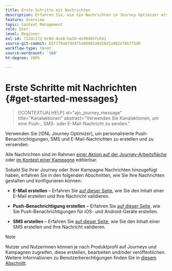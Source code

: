 ```yaml
---
title: Erste Schritte mit Nachrichten
description: Erfahren Sie, wie Sie Nachrichten in Journey Optimizer erstellen
feature: Overview
topic: Content Management
role: User
level: Beginner
exl-id: 712dc172-6c0d-4ce8-ba16-de99d65fc641
source-git-commit: b5f779a67dd4f5a08981a0d16d1a902e78b775d6
workflow-type: tm+mt
source-wordcount: '160'
ht-degree: 100%

---
```


# Erste Schritte mit Nachrichten {#get-started-messages}

>[!CONTEXTUALHELP]
>id="ajo_journey_message"
>title="Kanalaktionen"
>abstract="Verwenden Sie Kanalaktionen, um eine Push-, SMS- oder E-Mail-Nachricht zu senden."

Verwenden Sie [!DNL Journey Optimizer], um personalisierte Push-Benachrichtigungen, SMS und E-Mail-Nachrichten zu erstellen und zu versenden.

Alle Nachrichten sind im Rahmen [einer Aktion auf der Journey-Arbeitsfläche](messages-in-journeys.md) oder [im Kontext einer Kampagne](messages-in-campaigns.md) editierbar.

Sobald Sie Ihrer Journey oder Ihrer Kampagne Nachrichten hinzugefügt haben, erfahren Sie in den folgenden Abschnitten, wie Sie Ihre Nachrichten gestalten und konfigurieren können:

* **E-Mail erstellen** – Erfahren Sie [auf dieser Seite](create-email.md), wie Sie den Inhalt einer E-Mail erstellen und Ihre Nachricht validieren.

* **Push-Benachrichtigung erstellen** – Erfahren Sie [auf dieser Seite](create-push.md), wie Sie Push-Benachrichtigungen für iOS- und Android-Geräte erstellen.

* **SMS erstellen** – Erfahren Sie [auf dieser Seite](create-sms.md), wie Sie den Inhalt einer SMS erstellen und Ihre Nachricht validieren.

>[!NOTE]
>
>Nutzer und Nutzerinnen können je nach Produktprofil auf Journeys und Kampagnen zugreifen, diese erstellen, bearbeiten und/oder veröffentlichen. Weitere Informationen zu Benutzerberechtigungen finden Sie in [diesem Abschnitt](../administration/permissions.md).
